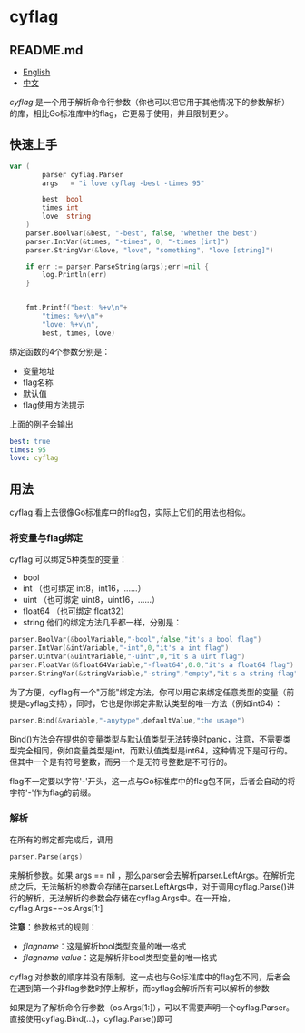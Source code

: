 # cyflag

## README.md
- [English](README.md)
- [中文](README.zh_CN.md)

*cyflag* 是一个用于解析命令行参数（你也可以把它用于其他情况下的参数解析）的库，相比Go标准库中的flag，它更易于使用，并且限制更少。

## 快速上手
```go
var (
		parser cyflag.Parser
		args   = "i love cyflag -best -times 95"

		best  bool
		times int
		love  string
	)
	parser.BoolVar(&best, "-best", false, "whether the best")
	parser.IntVar(&times, "-times", 0, "-times [int]")
	parser.StringVar(&love, "love", "something", "love [string]")

	if err := parser.ParseString(args);err!=nil {
		log.Println(err)
	}


	fmt.Printf("best: %+v\n"+
		"times: %+v\n"+
		"love: %+v\n",
		best, times, love)
```
绑定函数的4个参数分别是：
- 变量地址
- flag名称
- 默认值
- flag使用方法提示

上面的例子会输出
```yaml
best: true
times: 95
love: cyflag
```

## 用法

cyflag 看上去很像Go标准库中的flag包，实际上它们的用法也相似。

### 将变量与flag绑定
cyflag 可以绑定5种类型的变量：
- bool
- int （也可绑定 int8，int16，……）
- uint （也可绑定 uint8，uint16，……）
- float64 （也可绑定 float32）
- string
他们的绑定方法几乎都一样，分别是：
```go
parser.BoolVar(&boolVariable,"-bool",false,"it's a bool flag")
parser.IntVar(&intVariable,"-int",0,"it's a int flag")
parser.UintVar(&uintVariable,"-uint",0,"it's a uint flag")
parser.FloatVar(&float64Variable,"-float64",0.0,"it's a float64 flag")
parser.StringVar(&stringVariable,"-string","empty","it's a string flag")
```

为了方便，cyflag有一个"万能"绑定方法，你可以用它来绑定任意类型的变量（前提是cyflag支持），同时，它也是你绑定非默认类型的唯一方法（例如int64）：
```go
parser.Bind(&variable,"-anytype",defaultValue,"the usage")
```
Bind()方法会在提供的变量类型与默认值类型无法转换时panic，注意，不需要类型完全相同，例如变量类型是int，而默认值类型是int64，这种情况下是可行的。但其中一个是有符号整数，而另一个是无符号整数是不可行的。

flag不一定要以字符'-'开头，这一点与Go标准库中的flag包不同，后者会自动的将字符'-'作为flag的前缀。

### 解析
在所有的绑定都完成后，调用
```go
parser.Parse(args)
```
来解析参数。如果 args == nil ，那么parser会去解析parser.LeftArgs。在解析完成之后，无法解析的参数会存储在parser.LeftArgs中，对于调用cyflag.Parse()进行的解析，无法解析的参数会存储在cyflag.Args中。在一开始，cyflag.Args==os.Args[1:]

**注意**：参数格式的规则：
- *flagname*：这是解析bool类型变量的唯一格式
- *flagname value*：这是解析非bool类型变量的唯一格式

cyflag 对参数的顺序并没有限制，这一点也与Go标准库中的flag包不同，后者会在遇到第一个非flag参数时停止解析，而cyflag会解析所有可以解析的参数

如果是为了解析命令行参数（os.Args[1:]），可以不需要声明一个cyflag.Parser。直接使用cyflag.Bind(...)，cyflag.Parse()即可